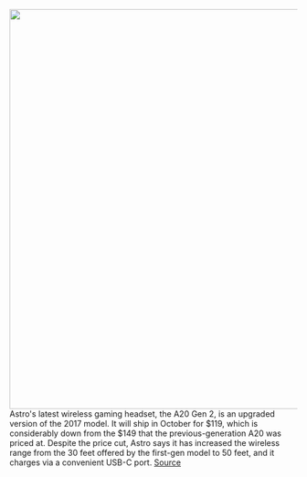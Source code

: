 <img src='https://cdn.vox-cdn.com/thumbor/FgpzLCldo8mTgraDSbzrQ2nq7Po=/0x0:6187x4125/1200x800/filters:focal(2600x1569:3588x2557)/cdn.vox-cdn.com/uploads/chorus_image/image/67324620/Aquarius_Blue_Desk_Stage_2_0058.0.jpg' width='700px' /><br/>
Astro's latest wireless gaming headset, the A20 Gen 2, is an upgraded version of the 2017 model. It will ship in October for $119, which is considerably down from the $149 that the previous-generation A20 was priced at. Despite the price cut, Astro says it has increased the wireless range from the 30 feet offered by the first-gen model to 50 feet, and it charges via a convenient USB-C port.
<a href='https://www.theverge.com/2020/9/1/21404415/astro-a20-gen-2-next-gen-pc-ps5-xbox-series-x-wireless-headset'> Source <a/>